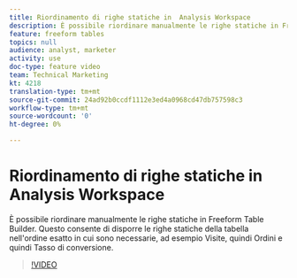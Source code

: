 ```yaml
---
title: Riordinamento di righe statiche in  Analysis Workspace
description: È possibile riordinare manualmente le righe statiche in Freeform Table Builder. Questo consente di disporre le righe statiche della tabella nell'ordine esatto in cui sono necessarie, ad esempio Visite, quindi Ordini e quindi Tasso di conversione.
feature: freeform tables
topics: null
audience: analyst, marketer
activity: use
doc-type: feature video
team: Technical Marketing
kt: 4218
translation-type: tm+mt
source-git-commit: 24ad92b0ccdf1112e3ed4a0968cd47db757598c3
workflow-type: tm+mt
source-wordcount: '0'
ht-degree: 0%

---
```



# Riordinamento di righe statiche in  Analysis Workspace

È possibile riordinare manualmente le righe statiche in Freeform Table Builder. Questo consente di disporre le righe statiche della tabella nell&#39;ordine esatto in cui sono necessarie, ad esempio Visite, quindi Ordini e quindi Tasso di conversione.

>[!VIDEO](https://video.tv.adobe.com/v/31319/?quality=12)
